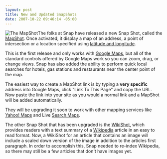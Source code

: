 ```yaml
---
layout: post
title: New and Updated SnapShots
date: 2007-10-22 09:46:14 -05:00
---
```


![The MapShot](http://blog.snap.com/wp-content/uploads/MapShot_POI.png)The folks at Snap have released a new Snap Shot, called the [MapShot](http://blog.snap.com/2007/10/16/snap-adds-a-new-type-of-snap-shot-the-mapshot/). Once activated, it display a map of an address, a point of intersection or a location specified using [latitude and longitude](http://en.wikipedia.org/wiki/Latitude_and_longitude "latitude and longitude"). 

This is the first release and only works with [Google Maps](http://maps.google.com), but all of the standard controls offered by Google Maps work so you can zoom, drag, or change views. Snap has also added the ability to perform quick local searches for hotels, gas stations and restaurants near the center point of the map. 

The easiest way to create a MapShot link is by typing a **very specific** address into Google Maps, click "Link To This Page" and copy the URL. Now paste the link into your site as you would a normal link and a MapShot will be added automatically. 

They will be upgrading it soon to work with other mapping services like [Yahoo! Maps](http://maps.yahoo.com) and Live [Search Maps](http://maps.live.com/). 

The other Snap Shot that has been upgraded is the [WikiShot](http://blog.snap.com/2007/10/16/wikishot-just-got-prettier/), which provides readers with a text summary of a [Wikipedia](http://www.wikipedia.org/) article in an easy to read format. Now, a WikiShot for an article that contains an image will include a scaled down version of the image in addition to the articles first paragraph. In order to accomplish this, Snap needed to re-index Wikipedia, so there may still be a few articles that don't have images yet. 
